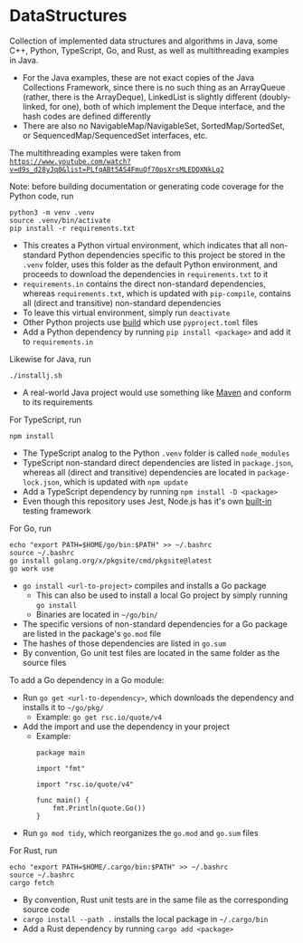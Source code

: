 # DataStructures

Collection of implemented data structures and algorithms in Java, some C++, Python, TypeScript, Go, and Rust, as well as multithreading examples in Java.

- For the Java examples, these are not exact copies of the Java Collections Framework, since there is no such thing as an ArrayQueue (rather, there is the ArrayDeque), LinkedList is slightly different (doubly-linked, for one), both of which implement the Deque interface, and the hash codes are defined differently
- There are also no NavigableMap/NavigableSet, SortedMap/SortedSet, or SequencedMap/SequencedSet interfaces, etc.

The multithreading examples were taken from [`https://www.youtube.com/watch?v=d9s_d28yJq0&list=PLfqABt5AS4FmuQf70psXrsMLEDQXNkLq2`](https://www.youtube.com/watch?v=d9s_d28yJq0&list=PLfqABt5AS4FmuQf70psXrsMLEDQXNkLq2)

Note: before building documentation or generating code coverage for the Python code, run

```
python3 -m venv .venv
source .venv/bin/activate
pip install -r requirements.txt
```

- This creates a Python virtual environment, which indicates that all non-standard Python dependencies specific to this project be stored in the `.venv` folder, uses this folder as the default Python environment, and proceeds to download the dependencies in `requirements.txt` to it
- `requirements.in` contains the direct non-standard dependencies, whereas `requirements.txt`, which is updated with `pip-compile`, contains all (direct and transitive) non-standard dependencies
- To leave this virtual environment, simply run `deactivate`
- Other Python projects use [build](https://build.pypa.io/en/stable/) which use `pyproject.toml` files
- Add a Python dependency by running `pip install <package>` and add it to `requirements.in`

Likewise for Java, run

```
./installj.sh
```

- A real-world Java project would use something like [Maven](https://github.com/chrislattman/datastructuresmvn) and conform to its requirements

For TypeScript, run

```
npm install
```

- The TypeScript analog to the Python `.venv` folder is called `node_modules`
- TypeScript non-standard direct dependencies are listed in `package.json`, whereas all (direct and transitive) dependencies are located in `package-lock.json`, which is updated with `npm update`
- Add a TypeScript dependency by running `npm install -D <package>`
- Even though this repository uses Jest, Node.js has it's own [built-in](https://nodejs.org/api/test.html) testing framework

For Go, run

```
echo "export PATH=$HOME/go/bin:$PATH" >> ~/.bashrc
source ~/.bashrc
go install golang.org/x/pkgsite/cmd/pkgsite@latest
go work use
```

- `go install <url-to-project>` compiles and installs a Go package
    - This can also be used to install a local Go project by simply running `go install`
    - Binaries are located in `~/go/bin/`
- The specific versions of non-standard dependencies for a Go package are listed in the package's `go.mod` file
- The hashes of those dependencies are listed in `go.sum`
- By convention, Go unit test files are located in the same folder as the source files

To add a Go dependency in a Go module:

- Run `go get <url-to-dependency>`, which downloads the dependency and installs it to `~/go/pkg/`
    - Example: `go get rsc.io/quote/v4`
- Add the import and use the dependency in your project
    - Example:
        ```
        package main

        import "fmt"

        import "rsc.io/quote/v4"

        func main() {
            fmt.Println(quote.Go())
        }
        ```
- Run `go mod tidy`, which reorganizes the `go.mod` and `go.sum` files

For Rust, run

```
echo "export PATH=$HOME/.cargo/bin:$PATH" >> ~/.bashrc
source ~/.bashrc
cargo fetch
```

- By convention, Rust unit tests are in the same file as the corresponding source code
- `cargo install --path .` installs the local package in `~/.cargo/bin`
- Add a Rust dependency by running `cargo add <package>`
